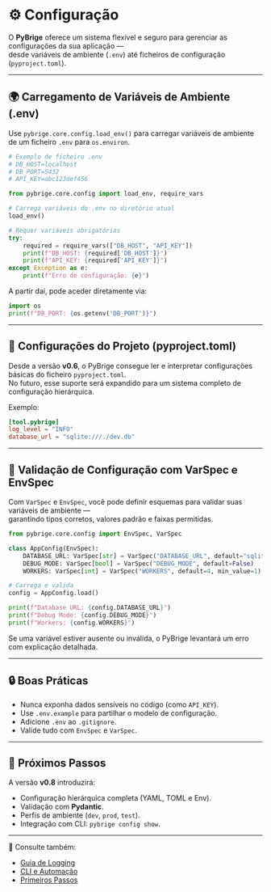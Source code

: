 # ⚙️ Configuração

O **PyBrige** oferece um sistema flexível e seguro para gerenciar as configurações da sua aplicação —  
desde variáveis de ambiente (`.env`) até ficheiros de configuração (`pyproject.toml`).

---

## 🌍 Carregamento de Variáveis de Ambiente (.env)

Use `pybrige.core.config.load_env()` para carregar variáveis de ambiente de um ficheiro `.env` para `os.environ`.

```python
# Exemplo de ficheiro .env
# DB_HOST=localhost
# DB_PORT=5432
# API_KEY=abc123def456

from pybrige.core.config import load_env, require_vars

# Carrega variáveis do .env no diretório atual
load_env()

# Requer variáveis obrigatórias
try:
    required = require_vars(["DB_HOST", "API_KEY"])
    print(f"DB_HOST: {required['DB_HOST']}")
    print(f"API_KEY: {required['API_KEY']}")
except Exception as e:
    print(f"Erro de configuração: {e}")
```

A partir daí, pode aceder diretamente via:

```python
import os
print(f"DB_PORT: {os.getenv('DB_PORT')}")
```

---

## 📘 Configurações do Projeto (pyproject.toml)

Desde a versão **v0.6**, o PyBrige consegue ler e interpretar configurações básicas do ficheiro `pyproject.toml`.  
No futuro, esse suporte será expandido para um sistema completo de configuração hierárquica.

Exemplo:

```toml
[tool.pybrige]
log_level = "INFO"
database_url = "sqlite:///./dev.db"
```

---

## 🧩 Validação de Configuração com VarSpec e EnvSpec

Com `VarSpec` e `EnvSpec`, você pode definir esquemas para validar suas variáveis de ambiente —  
garantindo tipos corretos, valores padrão e faixas permitidas.

```python
from pybrige.core.config import EnvSpec, VarSpec

class AppConfig(EnvSpec):
    DATABASE_URL: VarSpec[str] = VarSpec("DATABASE_URL", default="sqlite:///./test.db")
    DEBUG_MODE: VarSpec[bool] = VarSpec("DEBUG_MODE", default=False)
    WORKERS: VarSpec[int] = VarSpec("WORKERS", default=4, min_value=1)

# Carrega e valida
config = AppConfig.load()

print(f"Database URL: {config.DATABASE_URL}")
print(f"Debug Mode: {config.DEBUG_MODE}")
print(f"Workers: {config.WORKERS}")
```

Se uma variável estiver ausente ou inválida, o PyBrige levantará um erro com explicação detalhada.

---

## 🔒 Boas Práticas

- Nunca exponha dados sensíveis no código (como `API_KEY`).
- Use `.env.example` para partilhar o modelo de configuração.
- Adicione `.env` ao `.gitignore`.
- Valide tudo com `EnvSpec` e `VarSpec`.

---

## 🧭 Próximos Passos

A versão **v0.8** introduzirá:

- Configuração hierárquica completa (YAML, TOML e Env).  
- Validação com **Pydantic**.  
- Perfis de ambiente (`dev`, `prod`, `test`).  
- Integração com CLI: `pybrige config show`.

---

📘 Consulte também:
- [Guia de Logging](logging.md)
- [CLI e Automação](cli.md)
- [Primeiros Passos](getting-started.md)
